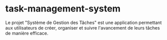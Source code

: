 # task-management-system
Le projet "Système de Gestion des Tâches" est une application permettant aux utilisateurs  de créer, organiser et suivre l'avancement de leurs tâches de manière efficace.

